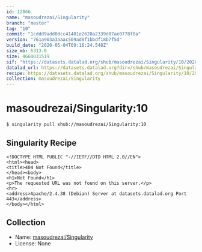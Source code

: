 ```yaml
---
id: 12866
name: "masoudrezai/Singularity"
branch: "master"
tag: "10"
commit: "1cddd9add0dcc41401e2628a2339d07ae0778f8a"
version: "761a903a3aaac509ad8f1bbdf18b7f5d"
build_date: "2020-05-04T09:16:24.548Z"
size_mb: 6313.0
size: 4660031519
sif: "https://datasets.datalad.org/shub/masoudrezai/Singularity/10/2020-05-04-1cddd9ad-761a903a/761a903a3aaac509ad8f1bbdf18b7f5d.sif"
datalad_url: https://datasets.datalad.org?dir=/shub/masoudrezai/Singularity/10/2020-05-04-1cddd9ad-761a903a/
recipe: https://datasets.datalad.org/shub/masoudrezai/Singularity/10/2020-05-04-1cddd9ad-761a903a/Singularity
collection: masoudrezai/Singularity
---
```


# masoudrezai/Singularity:10

```bash
$ singularity pull shub://masoudrezai/Singularity:10
```

## Singularity Recipe

```singularity
<!DOCTYPE HTML PUBLIC "-//IETF//DTD HTML 2.0//EN">
<html><head>
<title>404 Not Found</title>
</head><body>
<h1>Not Found</h1>
<p>The requested URL was not found on this server.</p>
<hr>
<address>Apache/2.4.38 (Debian) Server at datasets.datalad.org Port 443</address>
</body></html>
```

## Collection

 - Name: [masoudrezai/Singularity](https://github.com/masoudrezai/Singularity)
 - License: None

